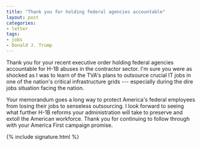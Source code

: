 ```yaml
---
title: "Thank you for holding federal agencies accountable"
layout: post
categories:
- letter
tags:
- jobs
- Donald J. Trump
---
```


Thank you for your recent executive order holding federal agencies accountable for H-1B abuses in the contractor sector. I'm sure you were as shocked as I was to learn of the TVA's plans to outsource crucial IT jobs in one of the nation's critical infrastructure grids --- especially during the dire jobs situation facing the nation.

Your memorandum goes a long way to protect America's federal employees from losing their jobs to senseless outsourcing. I look forward to seeing what further H-1B reforms your administration will take to preserve and extoll the American workforce. Thank you for continuing to follow through with your America First campaign promise.

{% include signature.html %}
